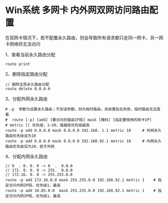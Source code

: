 # Win系统 多网卡 内外网双网访问路由配置

在双网卡情况下，若不配置永久路由，则会导致所有请求都只走同一网卡，另一网卡网络将无法访问

1、查看当前永久路由分配
```
route print
```

2、删除指定路由分配
```
// 删除全局永久路由分配
route delete 0.0.0.0
```

3、分配外网永久路由
```
# -p  参数为设置永久路由；不加该参数，则为临时路由，系统重启后失效，临时路由无法查看
#  route [-p] [add] [要访问的路由IP段] mask [掩码] [指定要使用的网卡IP]
# metric [] 优先级，1~20，值越低优先级越高
route -p add 0.0.0.0 mask 0.0.0.0 192.168. 1.1 metric 10     # 外网永久路由优先级设为10
route -p add 0.0.0.0 mask 0.0.0.0 192.168.92.1 metric 10     # 内网永久路由优先级设为20，低于外网
```

4、分配内网永久路由
```
// 0  . 0. 0. 0 -> 0  .  0.0.0
// 172. 0. 0. 0 -> 255.  0.0.0
// 172.16. 0. 0 -> 255.255.0.0
route -p add 172.16.0.0 mask 255.255.0.0 192.168.92.1 metric 1    # 指定访问内网IP段，优先级1，最高
route -p add 10.85.0.0  mask 255.255.0.0 192.168.92.1 metric 1    # 指定访问内网IP段，优先级1，最高
```
